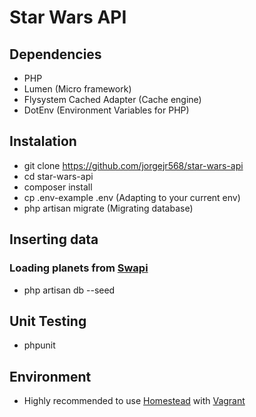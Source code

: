 # Star Wars API

## Dependencies

- PHP
- Lumen (Micro framework)
- Flysystem Cached Adapter (Cache engine)
- DotEnv (Environment Variables for PHP)

## Instalation

- git clone https://github.com/jorgejr568/star-wars-api
- cd star-wars-api
- composer install
- cp .env-example .env (Adapting to your current env)
- php artisan migrate (Migrating database)

## Inserting data

### Loading planets from [Swapi](https://swapi.co/)

- php artisan db --seed

## Unit Testing

- phpunit

## Environment

- Highly recommended to use [Homestead](https://laravel.com/docs/5.7/homestead) with [Vagrant](https://www.vagrantup.com/)